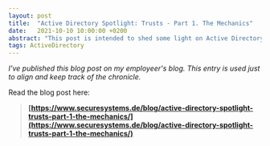 ```yaml
---
layout: post
title:  "Active Directory Spotlight: Trusts - Part 1. The Mechanics"
date:   2021-10-10 10:00:00 +0200
abstract: "This post is intended to shed some light on Active Directory Trusts, to understand, dissect, configure and find vulnerabilities in AD trust environments."
tags: ActiveDirectory
---
```


*I've published this blog post on my employeer's blog. This entry is used just to align and keep track of the chronicle.*

Read the blog post here:

> **[https://www.securesystems.de/blog/active-directory-spotlight-trusts-part-1-the-mechanics/](https://www.securesystems.de/blog/active-directory-spotlight-trusts-part-1-the-mechanics/)**